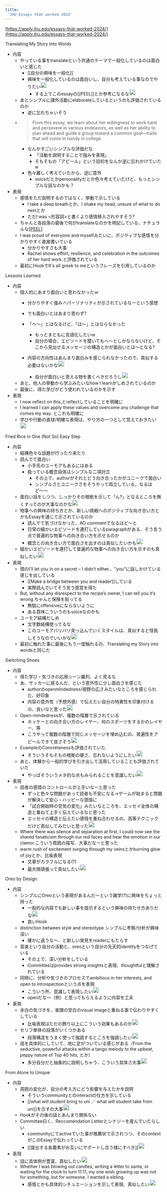 ```yaml
---
title:
 'JHU Essays that worked 2024'
---
```


[https://apply.jhu.edu/essays-that-worked-2024/](https://apply.jhu.edu/essays-that-worked-2024/)

Translating My Story Into Words
- 内容
    - やっている事をtranslateという共通のテーマで一般化しているのは面白いと感じた
        - [[自分の興味を一般化]]
        - 興味を一般化しているのは面白いし、自分も考えている事なのでやりたい<img src='https://scrapbox.io/api/pages/blu3mo-public/blu3mo/icon' alt='blu3mo.icon' height="19.5"/>
            - する上でこのessayの[[PEEL]]とか参考になるな<img src='https://scrapbox.io/api/pages/blu3mo-public/blu3mo/icon' alt='blu3mo.icon' height="19.5"/>
    - あとシンプルに課外活動にelaborateしているというのも評価されているのか
        - 逆に忘れちゃいそう
    - > From this essay, we learn about her willingness to work hard and persevere in various endeavors, as well as her ability to plan ahead and guide a group toward a common goal—traits that will come in handy in college.
        - なんかすごいシンプルな評価だな
            - 「活動を説明することで強みを表現」
            - そもそもの「アピール」という目的をなんか逆に忘れかけていたw
        - 色々難しく考えていたから、逆に意外
            - voiceだとかpersonalityだとか色々考えていたけど、もっとシンプルな話なのかも？
- 表現
    - 感情をただ説明するのではなく、挙動で示している
        - I take a deep breathとか、I shake my head, unsure of what to do nextとか
        - ただI was <形容詞>と書くより感情移入されやすそう?
    - ちゃんと各段落の最後で何がtranslateなのかを明記している、ナチュラルな[[PEEL]](特にL)
    - I was proud of everyone and myselfみたいに、ポジティブな感情を分かりやすく直接書いている
        - 分かりやすさも大事
        - Rachel shows effort, resilience, and celebration in the outcomes of her hard work.と評価されている
    - 最初にHookでIt's all greek to meというフレーズを引用しているのか


Lessons Learned
- 内容
    - 個人的にあまり面白いと思わなかったｗ
        - 分かりやすく強み∧パーソナリティが示されているなーという感想

        - でも面白いとはあまり思わず?
        - 「へ〜」とはなるけど、「ほ〜」とはならなかった
            - もっとまともに言語化したいw
            - 自分の場合、エピソードを聞いてもへ〜としかならないけど、そこから見出せるメッセージの構造とかが面白いとほ〜となる?
        - 内容の方向性はあんまり面白みを感じられなかったので、真似する必要はないかな<img src='https://scrapbox.io/api/pages/blu3mo-public/blu3mo/icon' alt='blu3mo.icon' height="19.5"/>
            - 自分が面白いと思える物を書くべきだろうし<img src='https://scrapbox.io/api/pages/blu3mo-public/blu3mo/icon' alt='blu3mo.icon' height="19.5"/>
    - あと、他人の挙動から学ぶみたいなhow I learnがしめされているのか
    - 最後に、得た学びがどう使われているのかを示す
- 表現
    - I now reflect on this,とreflectしていることを明確に
    - I learned I can apply these values and overcome any challenge that comes my way. とこれも明確に
    - 学びや行動の直球/明確な表現は、やり方の一つとして覚えておきたい<img src='https://scrapbox.io/api/pages/blu3mo-public/blu3mo/icon' alt='blu3mo.icon' height="19.5"/>


Fried Rice in One (Not So) Easy Step
- 内容
    - 結構色々な話題が行ったり来たり
    - 読んでて面白い
        - 小手先のユーモアもあるにはある
        - 扱っている概念自体はシンプルな二項対立
            - その上で、authorがそれとどう向き合ったかがユニークで面白い
            - シンプルさとユニークさをそうやって両立している、なるほど〜〜
    - 面白い話をしつつ、しっかりその根拠を示して「ん?」となるところを無くすってのが大事なのかな<img src='https://scrapbox.io/api/pages/blu3mo-public/blu3mo/icon' alt='blu3mo.icon' height="19.5"/>
    - 物事への興味の持ち方とか、新しい挑戦へのポジティブな向き合い方とかもEssayを通じて示されているのか
        - 読んでて気づけなかった、AO commentでなるほど〜と
        - 日常の細かいエピソードを連打しているparagraphがある、そう言う点で普遍的な物事への向き合い方を示せるのか
        - 概念との向き合い方で面白さを出すのは真似したいかも<img src='https://scrapbox.io/api/pages/blu3mo-public/blu3mo/icon' alt='blu3mo.icon' height="19.5"/>
    - 細かいエピソードを連打して普遍的な物事への向き合い方を示すのも真似したい<img src='https://scrapbox.io/api/pages/blu3mo-public/blu3mo/icon' alt='blu3mo.icon' height="19.5"/>
- 表現
    - 頭のI’ll let you in on a secret – I didn’t either.、"you"に話しかけている感じを出している
        - [[Make a bridge between you and reader]]している
        - 実際読んでいてそう言う感覚を得た
    - But, without any disrespect to the recipe’s owner, I can tell you it’s wrong.ちゃんと保険を貼ってる
        - 無駄にoffensiveにならないように
        - ある意味こういうのもvoiceなのかも
    - ユーモア結構だしめ
        - 文字数結構使ってるな
        - このユーモアバリバリ突っ込んでいくスタイルは、真似すると怪我しそうなのでいいかな<img src='https://scrapbox.io/api/pages/blu3mo-public/blu3mo/icon' alt='blu3mo.icon' height="19.5"/>
    - 最初に触れた事に最後にもう一度触れるの、Translating my Story into wordsと同じだ


Switching Shoes
- 内容
    - 得た学び・気づきの応用シーン羅列、よく見るな
    - あ、サッカーに戻るんだ、という意外性に少し面白さを感じた
        - authorのopenmindedness/視野の広さみたいなところを感じられた、好印象
        - 内容の意外性（予想外感）で伝えたい自分の特異性を印象付けるの、良いなと思った<img src='https://scrapbox.io/api/pages/blu3mo-public/blu3mo/icon' alt='blu3mo.icon' height="19.5"/>
    - Open-mindednessが、複数の階層で示されている
        - ホッケーとの向き合い方のレイヤー、何のスポーツをするかのレイヤー、等
        - こうやって複数の階層で同じメッセージを埋め込むの、普遍性をアピールできて良さそう<img src='https://scrapbox.io/api/pages/blu3mo-public/blu3mo/icon' alt='blu3mo.icon' height="19.5"/>
    - ExampleのConcretenessも評価されていた
        - そういうそもそもの根拠の硬さ、忘れないようにしたい<img src='https://scrapbox.io/api/pages/blu3mo-public/blu3mo/icon' alt='blu3mo.icon' height="19.5"/>
    - あと、体験から一般的学びを引き出して活用していることも評価されていた
        - やっぱそういうメタ的な点もみられることを意識したい<img src='https://scrapbox.io/api/pages/blu3mo-public/blu3mo/icon' alt='blu3mo.icon' height="19.5"/>
- 表現
    - 読者の感情のコントロールが上手いなーと思った
        - ずっと色々な問題があって読者も不安になる→ゲームが始まると問題が解決して安心・ハッピーな感情に
        - 「試合開始時の空気の変化」みたいなところを、エッセイ全体の構造と重ねて上手く伝えているなと思った
        - エッセイの構造と伝えたい感情を重ね合わせるの、高等テクニックだけど真似してみたいと思った<img src='https://scrapbox.io/api/pages/blu3mo-public/blu3mo/icon' alt='blu3mo.icon' height="19.5"/>
    - Where there was silence and separation at first, I could now see the shared fanaticism through our red faces and hear the emotion in our clamor.こういう周囲の描写、大事だなーと思った
    - warm rush of excitement surging through my veinsとかburning glow of joyとか、比喩表現
        - 文章がカラフルになる(?)
        - 最大限頑張って真似したい<img src='https://scrapbox.io/api/pages/blu3mo-public/blu3mo/icon' alt='blu3mo.icon' height="19.5"/>

Oreo by Design
- 内容
    - シンプルにOreoという表現があるんだ〜という雑学(?)に興味をちょっと持った
        - 一般的な内容でも新しい事を提示するという興味の持たせ方ありだな<img src='https://scrapbox.io/api/pages/blu3mo-public/blu3mo/icon' alt='blu3mo.icon' height="19.5"/>
        - 良いHook
    - distinction between style and stereotype シンプルに考察/分析が興味深い
        - 確かに違うな〜、と新しい発見をreaderにもたらす
    - 音楽という自分の活動と、oreoという自分の先天的identityをつなげている
        - その上で、深い分析をしている
        - Committeeはprovides strong insightsと表現、thoughtfulと理解されている
    - 同時に、分析や気づきのプロセスでambitious in her interests, and open to introspectionという点を表現
        - こういう所、意識して表現したい<img src='https://scrapbox.io/api/pages/blu3mo-public/blu3mo/icon' alt='blu3mo.icon' height="19.5"/>
        - openだな〜（例）と思ってもらえるように内容を工夫
- 表現
    - 余白の気づきを、楽譜の空白のvisual imageと重ねる事で伝わりやすくしている
        - 比喩表現はただの飾り以上にこういう効果もあるのか<img src='https://scrapbox.io/api/pages/blu3mo-public/blu3mo/icon' alt='blu3mo.icon' height="19.5"/>
    - セリフ単体の段落がいくつかある
        - 段落構造をうまく使って強調するところを強調したい<img src='https://scrapbox.io/api/pages/blu3mo-public/blu3mo/icon' alt='blu3mo.icon' height="19.5"/>
    - 話を具体的にしていて、地に足がついている感じがある（From the seductive, powerful attacks within a tango melody to the upbeat, peppy nature of Top 40 hits, とか）
        - 多分自分だと抽象的に説明しちゃう、こういう具体さ大事<img src='https://scrapbox.io/api/pages/blu3mo-public/blu3mo/icon' alt='blu3mo.icon' height="19.5"/>

From Alone to Unique
- 内容
    - 周囲の変化が、自分の考え方にどう影響を与えたかを説明
        - そういうcommunityとのinteractの仕方を示している
        - [[what will student bring to uni ／ what will student take from uni]]を示すの大事<img src='https://scrapbox.io/api/pages/blu3mo-public/blu3mo/icon' alt='blu3mo.icon' height="19.5"/>
    - Hookがその後の話とあんまり関係ない
    - Committee曰く、Reccomendation Letterとシナジーを産んでいたらしい
        - communityにてactiveでいた事が推薦状で示されつつ、そのcontextがこのEssayで伝わっている
        - [[提出する各要素がお互いにサポートし合う様にすべき]]<img src='https://scrapbox.io/api/pages/blu3mo-public/blu3mo/icon' alt='blu3mo.icon' height="19.5"/>
- 表現
    - 話に具体例が豊富、真似したい<img src='https://scrapbox.io/api/pages/blu3mo-public/blu3mo/icon' alt='blu3mo.icon' height="19.5"/>
    - Whether I was blowing out candles, writing a letter to santa, or waiting for the clock to turn 11:11, my one wish growing up was not for something, but for someone. I wanted a sibling.
        - 感情とかも具体的シチュエーションを示して表現、真似したい<img src='https://scrapbox.io/api/pages/blu3mo-public/blu3mo/icon' alt='blu3mo.icon' height="19.5"/>
